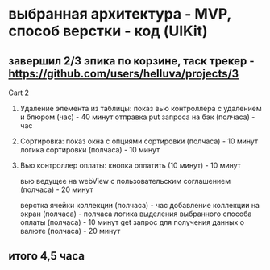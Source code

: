 # выбранная архитектура - MVP, способ верстки - код (UIKit)

## завершил 2/3 эпика по корзине, таск трекер - https://github.com/users/heIIuva/projects/3

Cart 2 
1. Удаление элемента из таблицы: 
    показ вью контроллера с удалением и блюром (час) - 40 минут
    отправка put запроса на бэк (полчаса) - час
2. Сортировка: 
    показ окна с опциями сортировки (полчаса) - 10 минут
    логика сортировки (полчаса) - 10 минут
3. Вью контроллер оплаты: 
    кнопка оплатить (10 минут) - 10 минут
    
    вью ведущее на webView с пользовательским соглашением (полчаса) - 20 минут 

    верстка ячейки коллекции (полчаса) - час
    добавление коллекции на экран (полчаса) - полчаса
    логика выделения выбранного способа оплаты (полчаса) - 10 минут
    get запрос для получения данных о валюте (полчаса) - 20 минут
## итого 4,5 часа 

